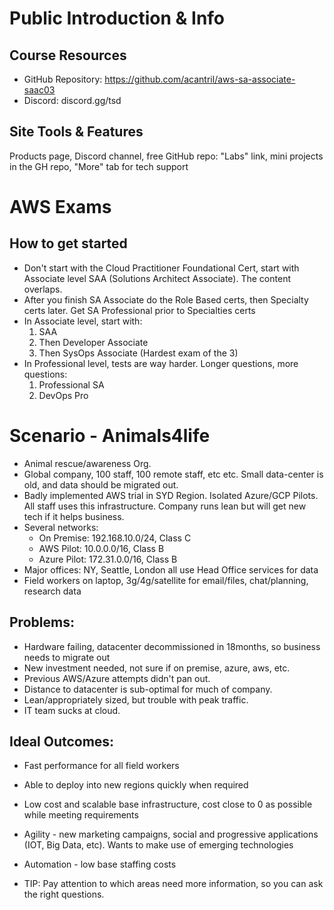 # Public Introduction & Info

## Course Resources

- GitHub Repository: https://github.com/acantril/aws-sa-associate-saac03
- Discord: discord.gg/tsd

## Site Tools & Features

Products page, Discord channel, free GitHub repo: "Labs" link, mini projects in the GH repo, "More" tab for tech support

# AWS Exams

## How to get started

- Don't start with the Cloud Practitioner Foundational Cert, start with Associate level SAA (Solutions Architect Associate). The content overlaps.
- After you finish SA Associate do the Role Based certs, then Specialty certs later. Get SA Professional prior to Specialties certs
- In Associate level, start with:
  1. SAA
  2. Then Developer Associate
  3. Then SysOps Associate (Hardest exam of the 3)
- In Professional level, tests are way harder. Longer questions, more questions:
  1. Professional SA
  2. DevOps Pro

# Scenario - Animals4life

- Animal rescue/awareness Org.
- Global company, 100 staff, 100 remote staff, etc etc. Small data-center is old, and data should be migrated out.
- Badly implemented AWS trial in SYD Region. Isolated Azure/GCP Pilots. All staff uses this infrastructure. Company runs lean but will get new tech if it helps business.
- Several networks:
  - On Premise: 192.168.10.0/24, Class C
  - AWS Pilot: 10.0.0.0/16, Class B
  - Azure Pilot: 172.31.0.0/16, Class B
- Major offices: NY, Seattle, London all use Head Office services for data
- Field workers on laptop, 3g/4g/satellite for email/files, chat/planning, research data

## Problems:

- Hardware failing, datacenter decommissioned in 18months, so business needs to migrate out
- New investment needed, not sure if on premise, azure, aws, etc.
- Previous AWS/Azure attempts didn't pan out.
- Distance to datacenter is sub-optimal for much of company.
- Lean/appropriately sized, but trouble with peak traffic.
- IT team sucks at cloud.

## Ideal Outcomes:

- Fast performance for all field workers
- Able to deploy into new regions quickly when required
- Low cost and scalable base infrastructure, cost close to 0 as possible while meeting requirements
- Agility - new marketing campaigns, social and progressive applications (IOT, Big Data, etc). Wants to make use of emerging technologies
- Automation - low base staffing costs

- TIP: Pay attention to which areas need more information, so you can ask the right questions.
